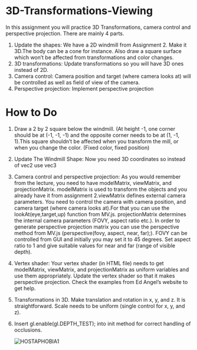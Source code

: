 # 3D-Transformations-Viewing

In this assignment you will practice 3D Transformations, camera control and perspective projection. There are mainly 4 parts.

  1. Update the shapes: We have a 2D windmill from Assignment 2. Make it 3D.The body can be a cone for instance. Also draw a square surface which
     won’t be affected from transformations and color changes.
  2. 3D transformations: Update transformations so you will have 3D ones instead of 2D.
  3. Camera control: Camera position and target (where camera looks at) will be controlled as well as field of view of the camera.
  4. Perspective projection: Implement perspective projection

# How to Do
  1) Draw a 2 by 2 square below the windmill. (At height -1, one corner should be at (-1, -1, -1) and the opposite corner 
     needs to be at (1, -1, 1).This square shouldn’t be affected when you transform the mill, or when you change the color. (Fixed color, fixed position) 
  2) Update The Windmill Shape: Now you need 3D coordinates so instead of
     vec2 use vec3
  3) Camera control and perspective projection: As you would remember from the lecture, you need to have modelMatrix, viewMatrix, and projectionMatrix. 
     modelMatrix is used to transform the objects and you already have it from assignment 2.viewMatrix defines external camera parameters. You need to control the 
     camera with camera position, and camera target (where camera looks at).For that you can use the lookAt(eye,target,up) function from MV.js.
     projectionMatrix determines the internal camera parameters (FOVY,
     aspect ratio etc.). In order to generate perspective projection matrix you
     can use the perspective method from MV.js (perspective(fovy,
     aspect, near, far);). FOVY can be controlled from GUI and initially
     you may set it to 45 degrees. Set aspect ratio to 1 and give suitable values
     for near and far (range of visible depth).
  4) Vertex shader: Your vertex shader (in HTML file) needs to get
     modelMatrix, viewMatrix, and projectionMatrix as uniform variables and
     use them appropriately. Update the vertex shader so that it makes
     perspective projection. Check the examples from Ed Angel’s website to get
     help.
  5) Transformations in 3D. Make translation and rotation in x, y, and z. It is
     straightforward. Scale needs to be uniform (single control for x, y, and z).
  6) Insert gl.enable(gl.DEPTH_TEST); into init method for correct
     handling of occlusions.
     
     ![HOSTAPHOBIA1](https://user-images.githubusercontent.com/45897290/145682457-964fceb4-ddf0-44b5-851f-c7b507d97400.gif)
